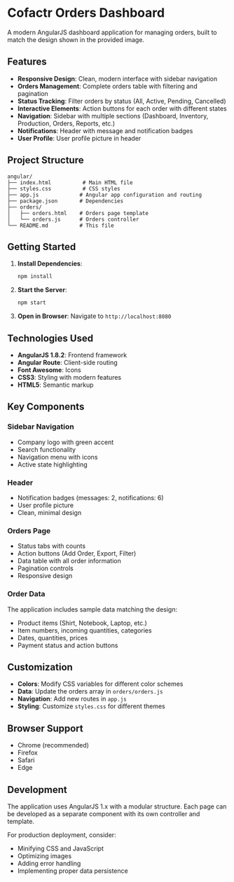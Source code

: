 # Cofactr Orders Dashboard

A modern AngularJS dashboard application for managing orders, built to match the design shown in the provided image.

## Features

- **Responsive Design**: Clean, modern interface with sidebar navigation
- **Orders Management**: Complete orders table with filtering and pagination
- **Status Tracking**: Filter orders by status (All, Active, Pending, Cancelled)
- **Interactive Elements**: Action buttons for each order with different states
- **Navigation**: Sidebar with multiple sections (Dashboard, Inventory, Production, Orders, Reports, etc.)
- **Notifications**: Header with message and notification badges
- **User Profile**: User profile picture in header

## Project Structure

```
angular/
├── index.html          # Main HTML file
├── styles.css          # CSS styles
├── app.js             # Angular app configuration and routing
├── package.json       # Dependencies
├── orders/
│   ├── orders.html    # Orders page template
│   └── orders.js      # Orders controller
└── README.md          # This file
```

## Getting Started

1. **Install Dependencies**:
   ```bash
   npm install
   ```

2. **Start the Server**:
   ```bash
   npm start
   ```

3. **Open in Browser**:
   Navigate to `http://localhost:8080`

## Technologies Used

- **AngularJS 1.8.2**: Frontend framework
- **Angular Route**: Client-side routing
- **Font Awesome**: Icons
- **CSS3**: Styling with modern features
- **HTML5**: Semantic markup

## Key Components

### Sidebar Navigation
- Company logo with green accent
- Search functionality
- Navigation menu with icons
- Active state highlighting

### Header
- Notification badges (messages: 2, notifications: 6)
- User profile picture
- Clean, minimal design

### Orders Page
- Status tabs with counts
- Action buttons (Add Order, Export, Filter)
- Data table with all order information
- Pagination controls
- Responsive design

### Order Data
The application includes sample data matching the design:
- Product items (Shirt, Notebook, Laptop, etc.)
- Item numbers, incoming quantities, categories
- Dates, quantities, prices
- Payment status and action buttons

## Customization

- **Colors**: Modify CSS variables for different color schemes
- **Data**: Update the orders array in `orders/orders.js`
- **Navigation**: Add new routes in `app.js`
- **Styling**: Customize `styles.css` for different themes

## Browser Support

- Chrome (recommended)
- Firefox
- Safari
- Edge

## Development

The application uses AngularJS 1.x with a modular structure. Each page can be developed as a separate component with its own controller and template.

For production deployment, consider:
- Minifying CSS and JavaScript
- Optimizing images
- Adding error handling
- Implementing proper data persistence
